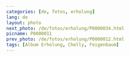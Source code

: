 ```yaml
---
categories: [de, fotos, erholung]
lang: de
layout: photo
next_photo: /de/fotos/erholung/P0000034.html
picname: P0000011
prev_photo: /de/fotos/erholung/P0000012.html
tags: [Album Erholung, Chelly, Feigenbaum]
---
```

